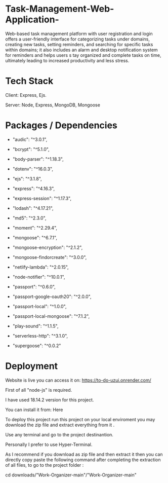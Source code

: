 # Task-Management-Web-Application-
Web-based task management platform with user registration and login offers a user-friendly interface for categorizing tasks under domains, creating new tasks, setting reminders, and searching for specific tasks within domains; it also includes an alarm and desktop notification system for reminders and helps users s tay organized and complete tasks on time, ultimately leading to increased productivity and less stress.

# Tech Stack
Client: Express, Ejs.

Server: Node, Express, MongoDB, Mongoose

# Packages / Dependencies
* "audic": "^3.0.1",

* "bcrypt": "^5.1.0",

* "body-parser": "^1.18.3",

* "dotenv": "^16.0.3",

* "ejs": "^3.1.8",

* "express": "^4.16.3",

* "express-session": "^1.17.3",

* "lodash": "^4.17.21",

* "md5": "^2.3.0",

* "moment": "^2.29.4",

* "mongoose": "^6.7.1",

* "mongoose-encryption": "^2.1.2",

* "mongoose-findorcreate": "^3.0.0",

* "netlify-lambda": "^2.0.15",

* "node-notifier": "^10.0.1",

* "passport": "^0.6.0",

* "passport-google-oauth20": "^2.0.0",

* "passport-local": "^1.0.0",

* "passport-local-mongoose": "^7.1.2",

* "play-sound": "^1.1.5",

* "serverless-http": "^3.1.0",

* "supergoose": "^0.0.2"

# Deployment

Website is live you can access it on: https://to-do-uzui.onrender.com/

First of all "node-js" is required.

I have used 18.14.2 version for this project.

You can install it from: Here

To deploy this project run this project on your local enviroment you may download the zip file and extract everything from it .

Use any terminal and go to the project destinantion.

Personally I prefer to use Hyper-Terminal.

As I recommend if you download as zip file and then extract it then you can directly copy paste the following command after completing the extraction of all files, to go to the project folder :

  cd downloads/"Work-Organizer-main"/"Work-Organizer-main"

